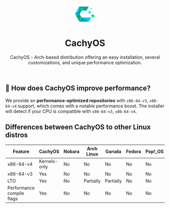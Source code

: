 <div align="center">
  <img src="https://github.com/CachyOS/calamares-config/blob/grub-3.2/etc/calamares/branding/cachyos/logo.png" width="64" alt="CachyOS logo"></img>
  <br/>
  <h1 align="center">CachyOS</h1>
  <p align="center">CachyOS - Arch-based distribution offering an easy installation, several customizations, and unique performance optimization. </p>
</div>
<br />

## :rocket: How does CachyOS improve performance?
We provide an **performance-optimized repositories** with `x86-64-v3`, `x86-64-v4` support, which comes with a notable performance boost.
The installer will detect if your CPU is compatible with `x86-64-v3`, `x86-64-v4`.

## Differences between CachyOS to other Linux distros
| Feature | CachyOS | Nobara | Arch Linux | Garuda | Fedora | Pop!_OS | Ubuntu |
|---|---|---|---|---|---|---|---|
|x86-64-v4|Kernels-only|No|No|No|No|No|No|No|
|x86-64-v3|Yes|No|No|No|No|No|No|
|LTO|Yes|No|Partially|Partially|No|No|No|
|Performance compile flags|Yes|No|No|No|No|No|No|
